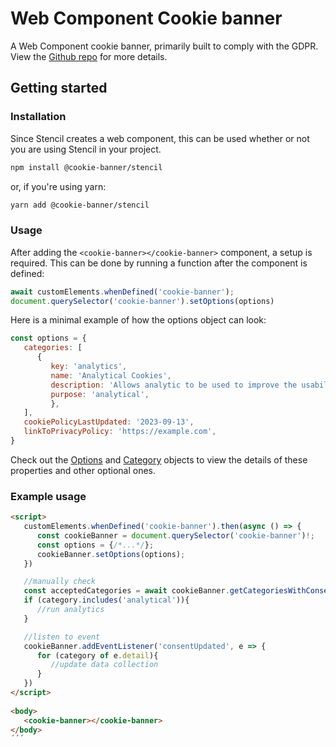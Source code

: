 # Web Component Cookie banner

A Web Component cookie banner, primarily built to comply with the GDPR. View the [Github repo](https://github.com/arvidsandin/cookie-banner) for more details.

## Getting started

### Installation
Since Stencil creates a web component, this can be used whether or not you are using Stencil in your project.
```sh
npm install @cookie-banner/stencil
```
or, if you're using yarn:
```sh
yarn add @cookie-banner/stencil
```

### Usage
After adding the `<cookie-banner></cookie-banner>` component, a setup is required. This can be done by running a function after the component is defined:

```js
await customElements.whenDefined('cookie-banner');
document.querySelector('cookie-banner').setOptions(options)
```

Here is a minimal example of how the options object can look:

```js
const options = {
   categories: [
      {
         key: 'analytics',
         name: 'Analytical Cookies',
         description: 'Allows analytic to be used to improve the usability of the website in the future',
         purpose: 'analytical',
         },
   ],
   cookiePolicyLastUpdated: '2023-09-13',
   linkToPrivacyPolicy: 'https://example.com',
}
```

Check out the [Options](docs/interfaces/options.Options.md) and [Category](docs/interfaces/category.Category.md) objects to view the details of these properties and other optional ones.


### Example usage
```html
<script>
   customElements.whenDefined('cookie-banner').then(async () => {
      const cookieBanner = document.querySelector('cookie-banner')!;
      const options = {/*...*/};
      cookieBanner.setOptions(options);
   })

   //manually check
   const acceptedCategories = await cookieBanner.getCategoriesWithConsent();
   if (category.includes('analytical')){
      //run analytics
   }

   //listen to event
   cookieBanner.addEventListener('consentUpdated', e => {
      for (category of e.detail){
         //update data collection
      }
   })
</script>
   
<body>
   <cookie-banner></cookie-banner>
</body>
´´´